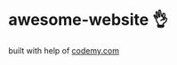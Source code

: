# awesome-website :ok_hand:                                                                                                                                                                                                                                                                                                
built with help of <a href="http://johnelder.com/">codemy.com</a>
